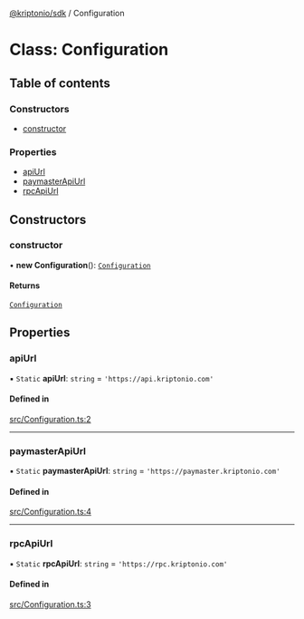 [@kriptonio/sdk](../README.md) / Configuration

# Class: Configuration

## Table of contents

### Constructors

- [constructor](Configuration.md#constructor)

### Properties

- [apiUrl](Configuration.md#apiurl)
- [paymasterApiUrl](Configuration.md#paymasterapiurl)
- [rpcApiUrl](Configuration.md#rpcapiurl)

## Constructors

### constructor

• **new Configuration**(): [`Configuration`](Configuration.md)

#### Returns

[`Configuration`](Configuration.md)

## Properties

### apiUrl

▪ `Static` **apiUrl**: `string` = `'https://api.kriptonio.com'`

#### Defined in

[src/Configuration.ts:2](https://github.com/kriptonio/js-sdk/blob/1c33c1b/src/Configuration.ts#L2)

___

### paymasterApiUrl

▪ `Static` **paymasterApiUrl**: `string` = `'https://paymaster.kriptonio.com'`

#### Defined in

[src/Configuration.ts:4](https://github.com/kriptonio/js-sdk/blob/1c33c1b/src/Configuration.ts#L4)

___

### rpcApiUrl

▪ `Static` **rpcApiUrl**: `string` = `'https://rpc.kriptonio.com'`

#### Defined in

[src/Configuration.ts:3](https://github.com/kriptonio/js-sdk/blob/1c33c1b/src/Configuration.ts#L3)
